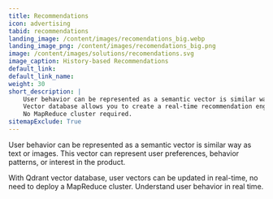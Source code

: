 ```yaml
---
title: Recommendations
icon: advertising
tabid: recommendations
landing_image: /content/images/recomendations_big.webp
landing_image_png: /content/images/recomendations_big.png
image: /content/images/solutions/recomendations.svg
image_caption: History-based Recommendations
default_link: 
default_link_name: 
weight: 30
short_description: |
    User behavior can be represented as a semantic vector is similar way as text or images.
    Vector database allows you to create a real-time recommendation engine.
    No MapReduce cluster required.
sitemapExclude: True
---
```


User behavior can be represented as a semantic vector is similar way as text or images.
This vector can represent user preferences, behavior patterns, or interest in the product.



With Qdrant vector database, user vectors can be updated in real-time, no need to deploy a MapReduce cluster.
Understand user behavior in real time.
